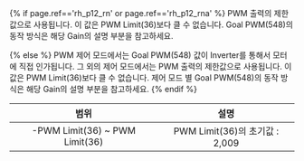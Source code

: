 {% if page.ref=='rh_p12_rn' or page.ref=='rh_p12_rna' %}
PWM 출력의 제한값으로 사용됩니다. 이 값은 PWM Limit(36)보다 클 수 없습니다. Goal PWM(548)의 동작 방식은 해당 Gain의 설명 부분을 참고하세요.

{% else %}
PWM 제어 모드에서는 Goal PWM(548) 값이 Inverter를 통해서 모터에 직접 인가됩니다. 그 외의 제어 모드에서는 PWM 출력의 제한값으로 사용됩니다.
이 값은 PWM Limit(36)보다 클 수 없습니다. 제어 모드 별 Goal PWM(548)의 동작 방식은 해당 Gain의 설명 부분을 참고하세요.
{% endif %}

|              범위              |              설명              |
|:------------------------------:|:------------------------------:|
| -PWM Limit(36) ~ PWM Limit(36) | PWM Limit(36)의 초기값 : 2,009 |
